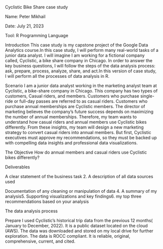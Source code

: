 
Cyclistic Bike Share case study
​

Name: Peter Mikhail
​

Date: July 21, 2023
​

Tool: R Programming Language
​

Introduction
​This case study is my capstone project of the Google Data Analytics course.​In this case study, I will perform many real-world tasks of a junior data analyst. I will imagine I am working for a fictional company called, Cyclistic, a bike share company in Chicago. In order to answer the key business questions, I will follow the steps of the data analysis process: ask, prepare, process, analyze, share, and act.​In this version of case study, I will perform all the processes of data analysis in R.​

Scenario
I am a junior data analyst working in the marketing analyst team at Cyclistic, a bike-share company in Chicago. This company has two types of customers, Casual riders, and members. Customers who purchase single-ride or full-day passes are referred to as casual riders. Customers who purchase annual memberships are Cyclistic members. The director of marketing believes the company’s future success depends on maximizing the number of annual memberships. Therefore, my team wants to understand how casual riders and annual members use Cyclistic bikes differently. From these insights, my team will design a new marketing strategy to convert casual riders into annual members. But first, Cyclistic executives must approve my recommendations, so they must be backed up with compelling data insights and professional data visualizations.​

The Objective
​How do annual members and casual riders use Cyclistic bikes differently?​

Deliverables
​

A clear statement of the business task
​2. A description of all data sources used

Documentation of any cleaning or manipulation of data
​4. A summary of my analysis​5. Supporting visualizations and key findings​6. my top three recommendations based on your analysis​

The data analysis process
​

Prepare
​I used Cyclistic’s historical trip data from the previous 12 months( January to December, 2022). It is a public dataset located on the cloud (AWS). The data was downloaded and stored on my local drive for further exploration.
The data is ROCC compliant. It is reliable, original, comprehensive, current, and cited.​



